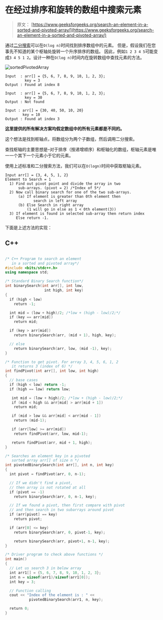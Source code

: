 # 在经过排序和旋转的数组中搜索元素

> 原文： [https://www.geeksforgeeks.org/search-an-element-in-a-sorted-and-pivoted-array/](https://www.geeksforgeeks.org/search-an-element-in-a-sorted-and-pivoted-array/)

通过[二分搜索](https://www.geeksforgeeks.org/binary-search/)可以在`O(log n)`时间找到排序数组中的元素。 但是，假设我们在您事先不知道的某个枢轴处旋转一个升序排序的数组。 因此，例如`1 2 3 4 5`可能变成`3 4 5 1 2`。设计一种在`O(log n)`时间内在旋转数组中查找元素的方法。

![sortedPivotedArray](img/c522cf12d6b34447ea37b38f556b4bfe.png "sortedPivotedArray")

```
Input  : arr[] = {5, 6, 7, 8, 9, 10, 1, 2, 3};
         key = 3
Output : Found at index 8

Input  : arr[] = {5, 6, 7, 8, 9, 10, 1, 2, 3};
         key = 30
Output : Not found

Input : arr[] = {30, 40, 50, 10, 20}
        key = 10   
Output : Found at index 3

```



**这里提供的所有解决方案均假定数组中的所有元素都是不同的。**

这个想法是找到枢轴点，将数组分为两个子数组，然后调用二分搜索。

查找枢轴的主要思想是–对于排序（按递增顺序）和枢轴化的数组，枢轴元素是唯一一个其下一个元素小于它的元素。

使用上述标准和二分搜索方法，我们可以在`O(logn)`时间中获取枢轴元素。

```
Input arr[] = {3, 4, 5, 1, 2}
Element to Search = 1
  1) Find out pivot point and divide the array in two
      sub-arrays. (pivot = 2) /*Index of 5*/
  2) Now call binary search for one of the two sub-arrays.
      (a) If element is greater than 0th element then
             search in left array
      (b) Else Search in right array
          (1 will go in else as 1 < 0th element(3))
  3) If element is found in selected sub-array then return index
     Else return -1.

```

下面是上述方法的实现：

## C++ 

```cpp

/* C++ Program to search an element 
   in a sorted and pivoted array*/
#include <bits/stdc++.h> 
using namespace std; 

/* Standard Binary Search function*/
int binarySearch(int arr[], int low,  
                  int high, int key) 
{ 
  if (high < low) 
    return -1; 

  int mid = (low + high)/2; /*low + (high - low)/2;*/
  if (key == arr[mid]) 
    return mid; 

  if (key > arr[mid]) 
    return binarySearch(arr, (mid + 1), high, key); 

  // else 
    return binarySearch(arr, low, (mid -1), key); 
} 

/* Function to get pivot. For array 3, 4, 5, 6, 1, 2 
   it returns 3 (index of 6) */
int findPivot(int arr[], int low, int high) 
{ 
  // base cases 
  if (high < low) return -1; 
  if (high == low) return low; 

   int mid = (low + high)/2; /*low + (high - low)/2;*/
   if (mid < high && arr[mid] > arr[mid + 1]) 
    return mid; 

   if (mid > low && arr[mid] < arr[mid - 1]) 
    return (mid-1); 

   if (arr[low] >= arr[mid]) 
    return findPivot(arr, low, mid-1); 

   return findPivot(arr, mid + 1, high); 
} 

/* Searches an element key in a pivoted 
   sorted array arr[] of size n */
int pivotedBinarySearch(int arr[], int n, int key) 
{ 
  int pivot = findPivot(arr, 0, n-1); 

  // If we didn't find a pivot,  
  // then array is not rotated at all 
  if (pivot == -1) 
    return binarySearch(arr, 0, n-1, key); 

  // If we found a pivot, then first compare with pivot 
  // and then search in two subarrays around pivot 
  if (arr[pivot] == key) 
    return pivot; 

  if (arr[0] <= key) 
    return binarySearch(arr, 0, pivot-1, key); 

    return binarySearch(arr, pivot+1, n-1, key); 
} 

/* Driver program to check above functions */
int main() 
{ 
  // Let us search 3 in below array 
  int arr1[] = {5, 6, 7, 8, 9, 10, 1, 2, 3}; 
  int n = sizeof(arr1)/sizeof(arr1[0]); 
  int key = 3; 

  // Function calling 
  cout << "Index of the element is : " <<  
           pivotedBinarySearch(arr1, n, key); 

  return 0; 
} 

```